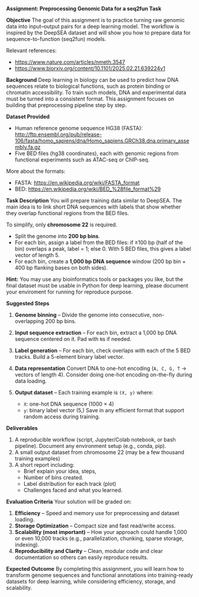 ﻿**Assignment: Preprocessing Genomic Data for a seq2fun Task**

**Objective**
The goal of this assignment is to practice turning raw genomic data into input–output pairs for a deep learning model. The workflow is inspired by the DeepSEA dataset and will show you how to prepare data for sequence-to-function (seq2fun) models.

Relevant references: 

* https://www.nature.com/articles/nmeth.3547
* https://www.biorxiv.org/content/10.1101/2025.02.21.639224v1


**Background**
Deep learning in biology can be used to predict how DNA sequences relate to biological functions, such as protein binding or chromatin accessibility. To train such models, DNA and experimental data must be turned into a consistent format. This assignment focuses on building that preprocessing pipeline step by step.

**Dataset Provided**

* Human reference genome sequence HG38 (FASTA): http://ftp.ensembl.org/pub/release-106/fasta/homo_sapiens/dna/Homo_sapiens.GRCh38.dna.primary_assembly.fa.gz
* Five BED files (hg38 coordinates), each with genomic regions from functional experiments such as ATAC-seq or ChIP-seq.

More about the formats:

* FASTA: https://en.wikipedia.org/wiki/FASTA_format
* BED: https://en.wikipedia.org/wiki/BED_%28file_format%29

**Task Description**
You will prepare training data similar to DeepSEA. The main idea is to link short DNA sequences with labels that show whether they overlap functional regions from the BED files.

To simplify, only **chromosome 22** is required.

* Split the genome into **200 bp bins**.
* For each bin, assign a label from the BED files: if ≥100 bp (half of the bin) overlaps a peak, label = 1; else 0. With 5 BED files, this gives a label vector of length 5.
* For each bin, create a **1,000 bp DNA sequence** window (200 bp bin + 400 bp flanking bases on both sides).


**Hint:** You may use any bioinformatics tools or packages you like, but the final dataset must be usable in Python for deep learning, please document your enviroment for running for reproduce purpose.


**Suggested Steps**

1. **Genome binning** – Divide the genome into consecutive, non-overlapping 200 bp bins.
2. **Input sequence extraction** – For each bin, extract a 1,000 bp DNA sequence centered on it. Pad with `N`s if needed.
3. **Label generation** – For each bin, check overlaps with each of the 5 BED tracks. Build a 5-element binary label vector.
4. **Data representation** Convert DNA to one-hot encoding (`A, C, G, T` → vectors of length 4). Consider doing one-hot encoding on-the-fly during data loading.
5. **Output dataset** – Each training example is `(X, y)` where:

   * `X`: one-hot DNA sequence (1000 × 4)
   * `y`: binary label vector (5,)
     Save in any efficient format that support random access during training.

**Deliverables**

1. A reproducible workflow (script, Jupyter/Colab notebook, or bash pipeline). Document any environment setup (e.g., conda, pip).
2. A small output dataset from chromosome 22 (may be a few thousand training examples)
3. A short report including:
   * Brief explain your idea, steps, 
   * Number of bins created.
   * Label distribution for each track (plot)
   * Challenges faced and what you learned.

**Evaluation Criteria**
Your solution will be graded on:

1. **Efficiency** – Speed and memory use for preprocessing and dataset loading.
2. **Storage Optimization** – Compact size and fast read/write access.
3. **Scalability (most important)** – How your approach could handle 1,000 or even 10,000 tracks (e.g., parallelization, chunking, sparse storage, indexing).
4. **Reproducibility and Clarity** – Clean, modular code and clear documentation so others can easily reproduce results.

**Expected Outcome**
By completing this assignment, you will learn how to transform genome sequences and functional annotations into training-ready datasets for deep learning, while considering efficiency, storage, and scalability.
